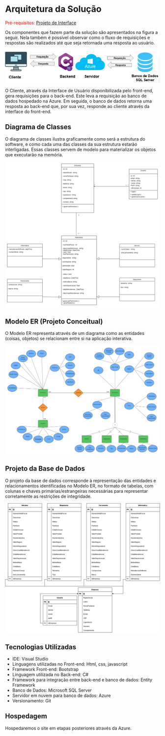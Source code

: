 # Arquitetura da Solução

<span style="color:red">Pré-requisitos: <a href="3-Projeto de Interface.md"> Projeto de Interface</a></span>

Os componentes que fazem parte da solução são apresentados na figura a seguir. Nela também é possível observar como o fluxo de requisições e respostas são realizados até que seja retornada uma resposta ao usuário. 

![Arquitetura da Solução](img/arqsolucao.png)

O Cliente, através da Interface de Usuário disponibilizada pelo front-end, gera requisições para o back-end. Este leva a requisição ao banco de dados hospedado na Azure. Em seguida, o banco de dados retorna uma resposta ao back-end que, por sua vez, responde ao cliente através da interface do front-end. 

## Diagrama de Classes

O diagrama de classes ilustra graficamente como será a estrutura do software, e como cada uma das classes da sua estrutura estarão interligadas. Essas classes servem de modelo para materializar os objetos que executarão na memória.

![Diagrama de Classes](img/DiagramaDeClasses.png)

## Modelo ER (Projeto Conceitual)

O Modelo ER representa através de um diagrama como as entidades (coisas, objetos) se relacionam entre si na aplicação interativa.

![MER](img/MER.png)

## Projeto da Base de Dados

O projeto da base de dados corresponde à representação das entidades e relacionamentos identificadas no Modelo ER, no formato de tabelas, com colunas e chaves primárias/estrangeiras necessárias para representar corretamente as restrições de integridade.
 
![Base de Dados](img/Banco%20de%20dados2.png)

## Tecnologias Utilizadas

* IDE: Visual Studio 
* Linguagens utilizadas no Front-end: Html, css, javascript
* Framework Front-end: Bootstrap 
* Linguagem utilizada no Back-end: C#
* Framework para integração entre back-end e banco de dados: Entity Framework 
* Banco de Dados: Microsoft SQL Server 
* Servidor em nuvem para banco de dados:  Azure 
* Versionamento: Git

## Hospedagem

Hospedaremos o site em etapas posteriores através da Azure.
